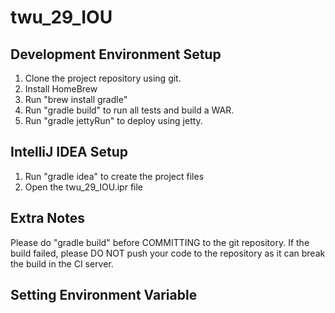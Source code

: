 twu_29_IOU
=====

Development Environment Setup
-----------------------------

1. Clone the project repository using git.
2. Install HomeBrew
3. Run "brew install gradle"
4. Run "gradle build" to run all tests and build a WAR.
5. Run "gradle jettyRun" to deploy using jetty.

IntelliJ IDEA Setup
-------------------
1. Run "gradle idea" to create the project files
2. Open the twu_29_IOU.ipr file

Extra Notes
-----------------
Please do "gradle build" before COMMITTING to the git repository. If the build failed, please DO NOT push your code
to the repository as it can break the build in the CI server.


Setting Environment Variable
-----------------------------
